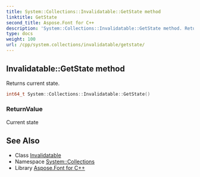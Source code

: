 ```yaml
---
title: System::Collections::Invalidatable::GetState method
linktitle: GetState
second_title: Aspose.Font for C++
description: 'System::Collections::Invalidatable::GetState method. Returns current state in C++.'
type: docs
weight: 100
url: /cpp/system.collections/invalidatable/getstate/
---
```

## Invalidatable::GetState method


Returns current state.

```cpp
int64_t System::Collections::Invalidatable::GetState()
```


### ReturnValue

Current state

## See Also

* Class [Invalidatable](../)
* Namespace [System::Collections](../../)
* Library [Aspose.Font for C++](../../../)
